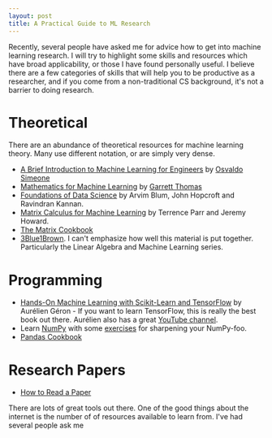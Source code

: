 ```yaml
---
layout: post
title: A Practical Guide to ML Research
---
```


Recently, several people have asked me for advice how to get into machine learning research. I will try to highlight some skills and resources which have broad applicability, or those I have found personally useful. I believe there are a few categories of skills that will help you to be productive as a researcher, and if you come from a non-traditional CS background, it's not a barrier to doing research.

# Theoretical

There are an abundance of theoretical resources for machine learning theory. Many use different notation, or are simply very dense.

* [A Brief Introduction to Machine Learning for Engineers](https://arxiv.org/pdf/1709.02840.pdf) by [Osvaldo Simeone](https://nms.kcl.ac.uk/osvaldo.simeone/index.htm)
* [Mathematics for Machine Learning](https://pdfs.semanticscholar.org/910e/3118b50f426e5e840561e1f9f1fdd67e5724.pdf) by [Garrett Thomas](http://gwthomas.github.io/)
* [Foundations of Data Science](http://www.cs.cornell.edu/jeh/book.pdf) by Arvim Blum, John Hopcroft and Ravindran Kannan.
* [Matrix Calculus for Machine Learning](http://parrt.cs.usfca.edu/doc/matrix-calculus/index.html) by Terrence Parr and Jeremy Howard.
* [The Matrix Cookbook](http://www2.imm.dtu.dk/pubdb/views/edoc_download.php/3274/pdf/imm3274.pdf)
* [3Blue1Brown](https://www.youtube.com/channel/UCYO_jab_esuFRV4b17AJtAw). I can't emphasize how well this material is put together. Particularly the Linear Algebra and Machine Learning series.


# Programming

* [Hands-On Machine Learning with Scikit-Learn and TensorFlow](http://shop.oreilly.com/product/0636920052289.do) by Aurélien Géron - If you want to learn TensorFlow, this is really the best book out there. Aurélien also has a great [YouTube channel](https://www.youtube.com/channel/UCCvGd1WBMpFQ_vtC89VF2qA).
* Learn [NumPy](https://github.com/rougier/numpy-100/blob/master/100%20Numpy%20exercises.md) with some [exercises](https://www.machinelearningplus.com/101-numpy-exercises-python/) for sharpening your NumPy-foo.
* [Pandas Cookbook](https://pandas.pydata.org/pandas-docs/stable/cookbook.html)

# Research Papers

* [How to Read a Paper](https://blizzard.cs.uwaterloo.ca/keshav/home/Papers/data/07/paper-reading.pdf)

There are lots of great tools out there. One of the good things about the internet is the number of of resources available to learn from.  I've had several people ask me